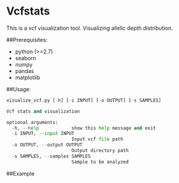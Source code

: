 # Vcfstats
This is a vcf visualization tool. Visualizing allelic depth distribution.


##Prerequisites:
* python (>=2.7)
* seaborn
* numpy
* pandas
* matplotlib


##Usage:
```python
vizualize_vcf.py [-h] [-i INPUT] [-o OUTPUT] [-s SAMPLES]

Vcf stats and visualization

optional arguments:
  -h, --help            show this help message and exit
  -i INPUT, --input INPUT
                        Input vcf file path
  -o OUTPUT, --output OUTPUT
                        Output directory path
  -s SAMPLES, --samples SAMPLES
                        Sample to be analyzed
```

##Example
